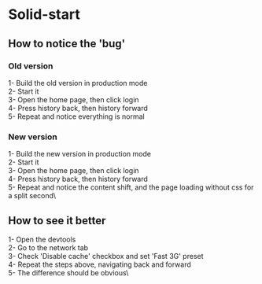 # Solid-start

## How to notice the 'bug'

### Old version

1- Build the old version in production mode\
2- Start it\
3- Open the home page, then click login\
4- Press history back, then history forward\
5- Repeat and notice everything is normal


### New version

1- Build the new version in production mode\
2- Start it\
3- Open the home page, then click login\
4- Press history back, then history forward\
5- Repeat and notice the content shift, and the page loading without css for a split second\

## How to see it better

1- Open the devtools\
2- Go to the network tab\
3- Check 'Disable cache' checkbox and set 'Fast 3G' preset\
4- Repeat the steps above, navigating back and forward\
5- The difference should be obvious\
